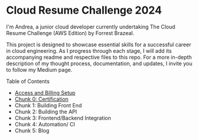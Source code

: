 # Cloud Resume Challenge 2024

I'm Andrea, a junior cloud developer currently undertaking The Cloud Resume Challenge (AWS Edition) by Forrest Brazeal.

This project is designed to showcase essential skills for a successful career in cloud engineering. As I progress through each stage, I will add its accompanying readme and respective files to this repo. For a more in-depth description of my thought process, documentation, and updates, I invite you to follow my Medium page.

Table of Contents 
* [Access and Billing Setup](URL)
* [Chunk 0: Certification ](URL)
* Chunk 1: Building Front End
* Chunk 2: Building the API
* Chunk 3: Frontend/Backend Integration
* Chunk 4: Automation/ CI
* Chunk 5: Blog 
